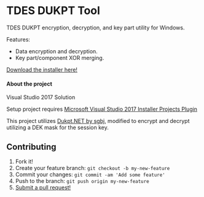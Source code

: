 # TDES DUKPT Tool
TDES DUKPT encryption, decryption, and key part utility for Windows.

Features:
* Data encryption and decryption.
* Key part/component XOR merging.

[Download the installer here!](https://github.com/rbonestell/TDESDUKPTTool/releases/download/1.0/SetupTDESDUKPTTool.msi)

#### About the project
Visual Studio 2017 Solution

Setup project requires [Microsoft Visual Studio 2017 Installer Projects Plugin](https://marketplace.visualstudio.com/items?itemName=VisualStudioClient.MicrosoftVisualStudio2017InstallerProjects)

This project utilizes [Dukpt.NET by sgbj](https://github.com/sgbj/Dukpt.NET), modified to encrypt and decrypt utilizing a DEK mask for the session key.

## Contributing

1. Fork it!
2. Create your feature branch: `git checkout -b my-new-feature`
3. Commit your changes: `git commit -am 'Add some feature'`
4. Push to the branch: `git push origin my-new-feature`
5. [Submit a pull request!](https://github.com/rbonestell/TDESDUKPTTool/pull/new/master)
